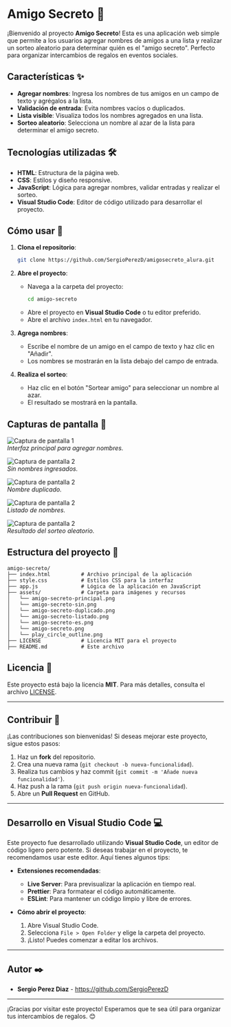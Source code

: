 
# Amigo Secreto 🎁

¡Bienvenido al proyecto **Amigo Secreto**! Esta es una aplicación web simple que permite a los usuarios agregar nombres de amigos a una lista y realizar un sorteo aleatorio para determinar quién es el "amigo secreto". Perfecto para organizar intercambios de regalos en eventos sociales.

## Características ✨

- **Agregar nombres**: Ingresa los nombres de tus amigos en un campo de texto y agrégalos a la lista.
- **Validación de entrada**: Evita nombres vacíos o duplicados.
- **Lista visible**: Visualiza todos los nombres agregados en una lista.
- **Sorteo aleatorio**: Selecciona un nombre al azar de la lista para determinar el amigo secreto.

## Tecnologías utilizadas 🛠️

- **HTML**: Estructura de la página web.
- **CSS**: Estilos y diseño responsive.
- **JavaScript**: Lógica para agregar nombres, validar entradas y realizar el sorteo.
- **Visual Studio Code**: Editor de código utilizado para desarrollar el proyecto.

## Cómo usar 🚀

1. **Clona el repositorio**:
   ```bash
   git clone https://github.com/SergioPerezD/amigosecreto_alura.git
   ```
2. **Abre el proyecto**:
   - Navega a la carpeta del proyecto:
     ```bash
     cd amigo-secreto
     ```
   - Abre el proyecto en **Visual Studio Code** o tu editor preferido.
   - Abre el archivo `index.html` en tu navegador.

3. **Agrega nombres**:
   - Escribe el nombre de un amigo en el campo de texto y haz clic en "Añadir".
   - Los nombres se mostrarán en la lista debajo del campo de entrada.

4. **Realiza el sorteo**:
   - Haz clic en el botón "Sortear amigo" para seleccionar un nombre al azar.
   - El resultado se mostrará en la pantalla.

## Capturas de pantalla 📸

![Captura de pantalla 1](assets/amigo-secreto-principal.png)  
*Interfaz principal para agregar nombres.*


![Captura de pantalla 2](assets/amigo-secreto-sin.png)  
*Sin nombres ingresados.*

![Captura de pantalla 2](assets/amigo-secreto-duplicado.png)  
*Nombre duplicado.*

![Captura de pantalla 2](assets/amigo-secreto-listado.png)  
*Listado de nombres.*

![Captura de pantalla 2](assets/amigo-secreto-es.png)  
*Resultado del sorteo aleatorio.*

## Estructura del proyecto 📂

```
amigo-secreto/
├── index.html          # Archivo principal de la aplicación
├── style.css           # Estilos CSS para la interfaz
├── app.js              # Lógica de la aplicación en JavaScript
├── assets/             # Carpeta para imágenes y recursos
│   └── amigo-secreto-principal.png
│   └── amigo-secreto-sin.png
│   └── amigo-secreto-duplicado.png
│   └── amigo-secreto-listado.png
│   └── amigo-secreto-es.png
│   └── amigo-secreto.png
│   └── play_circle_outline.png
├── LICENSE             # Licencia MIT para el proyecto
├── README.md           # Este archivo
```

## Licencia 📄

Este proyecto está bajo la licencia **MIT**. Para más detalles, consulta el archivo [LICENSE](LICENSE).

---

## Contribuir 🤝

¡Las contribuciones son bienvenidas! Si deseas mejorar este proyecto, sigue estos pasos:

1. Haz un **fork** del repositorio.
2. Crea una nueva rama (`git checkout -b nueva-funcionalidad`).
3. Realiza tus cambios y haz commit (`git commit -m 'Añade nueva funcionalidad'`).
4. Haz push a la rama (`git push origin nueva-funcionalidad`).
5. Abre un **Pull Request** en GitHub.

---

## Desarrollo en Visual Studio Code 💻

Este proyecto fue desarrollado utilizando **Visual Studio Code**, un editor de código ligero pero potente. Si deseas trabajar en el proyecto, te recomendamos usar este editor. Aquí tienes algunos tips:

- **Extensiones recomendadas**:
  - **Live Server**: Para previsualizar la aplicación en tiempo real.
  - **Prettier**: Para formatear el código automáticamente.
  - **ESLint**: Para mantener un código limpio y libre de errores.

- **Cómo abrir el proyecto**:
  1. Abre Visual Studio Code.
  2. Selecciona `File > Open Folder` y elige la carpeta del proyecto.
  3. ¡Listo! Puedes comenzar a editar los archivos.

---

## Autor ✒️

- **Sergio Perez Diaz** - https://github.com/SergioPerezD

---

¡Gracias por visitar este proyecto! Esperamos que te sea útil para organizar tus intercambios de regalos. 😊
